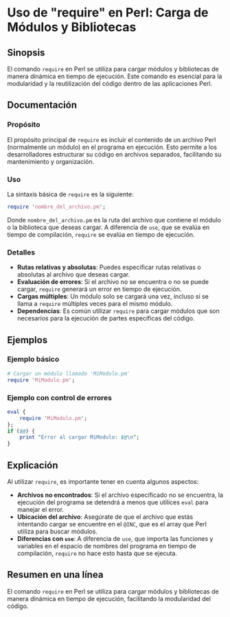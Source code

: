 <!--
Meta Description: # Uso de "require" en Perl: Carga de Módulos y Bibliotecas ## Sinopsis El comando `require` en Perl se utiliza para cargar módulos y bibliotecas de ma...
Meta Keywords: require, que, perl, cargar, para
-->

# Uso de "require" en Perl: Carga de Módulos y Bibliotecas

## Sinopsis
El comando `require` en Perl se utiliza para cargar módulos y bibliotecas de manera dinámica en tiempo de ejecución. Este comando es esencial para la modularidad y la reutilización del código dentro de las aplicaciones Perl.

## Documentación
### Propósito
El propósito principal de `require` es incluir el contenido de un archivo Perl (normalmente un módulo) en el programa en ejecución. Esto permite a los desarrolladores estructurar su código en archivos separados, facilitando su mantenimiento y organización.

### Uso
La sintaxis básica de `require` es la siguiente:
```perl
require 'nombre_del_archivo.pm';
```
Donde `nombre_del_archivo.pm` es la ruta del archivo que contiene el módulo o la biblioteca que deseas cargar. A diferencia de `use`, que se evalúa en tiempo de compilación, `require` se evalúa en tiempo de ejecución.

### Detalles
- **Rutas relativas y absolutas**: Puedes especificar rutas relativas o absolutas al archivo que deseas cargar.
- **Evaluación de errores**: Si el archivo no se encuentra o no se puede cargar, `require` generará un error en tiempo de ejecución.
- **Cargas múltiples**: Un módulo solo se cargará una vez, incluso si se llama a `require` múltiples veces para el mismo módulo.
- **Dependencias**: Es común utilizar `require` para cargar módulos que son necesarios para la ejecución de partes específicas del código.

## Ejemplos
### Ejemplo básico
```perl
# Cargar un módulo llamado 'MiModulo.pm'
require 'MiModulo.pm';
```

### Ejemplo con control de errores
```perl
eval {
    require 'MiModulo.pm';
};
if ($@) {
    print "Error al cargar MiModulo: $@\n";
}
```

## Explicación
Al utilizar `require`, es importante tener en cuenta algunos aspectos:

- **Archivos no encontrados**: Si el archivo especificado no se encuentra, la ejecución del programa se detendrá a menos que utilices `eval` para manejar el error.
- **Ubicación del archivo**: Asegúrate de que el archivo que estás intentando cargar se encuentre en el `@INC`, que es el array que Perl utiliza para buscar módulos.
- **Diferencias con `use`**: A diferencia de `use`, que importa las funciones y variables en el espacio de nombres del programa en tiempo de compilación, `require` no hace esto hasta que se ejecuta.

## Resumen en una línea
El comando `require` en Perl se utiliza para cargar módulos y bibliotecas de manera dinámica en tiempo de ejecución, facilitando la modularidad del código.